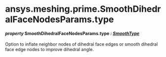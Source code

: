 <a id="ansys-meshing-prime-smoothdihedralfacenodesparams-type"></a>

# ansys.meshing.prime.SmoothDihedralFaceNodesParams.type

<a id="ansys.meshing.prime.SmoothDihedralFaceNodesParams.type"></a>

#### *property* SmoothDihedralFaceNodesParams.type *: [SmoothType](ansys.meshing.prime.SmoothType.md#ansys.meshing.prime.SmoothType)*

Option to inflate neighbor nodes of dihedral face edges or smooth dihedral face edge nodes to improve dihedral angle.

<!-- !! processed by numpydoc !! -->
